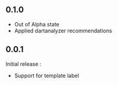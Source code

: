 ## 0.1.0
 - Out of Alpha state
 - Applied dartanalyzer recommendations

## 0.0.1
Initial release :
 - Support for template label
